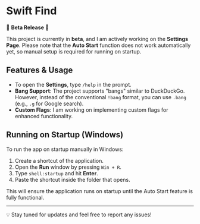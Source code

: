 # Swift Find

🚀 **Beta Release** 🚀

This project is currently in **beta**, and I am actively working on the **Settings Page**. Please note that the **Auto Start** function does not work automatically yet, so manual setup is required for running on startup.

## Features & Usage

- To open the **Settings**, type `/help` in the prompt.
- **Bang Support**: The project supports "bangs" similar to DuckDuckGo. However, instead of the conventional `!bang` format, you can use `.bang` (e.g., `.g` for Google search).
- **Custom Flags**: I am working on implementing custom flags for enhanced functionality.

## Running on Startup (Windows)

To run the app on startup manually in Windows:

1. Create a shortcut of the application.
2. Open the **Run** window by pressing `Win + R`.
3. Type `shell:startup` and hit **Enter**.
4. Paste the shortcut inside the folder that opens.

This will ensure the application runs on startup until the Auto Start feature is fully functional.

---

💡 Stay tuned for updates and feel free to report any issues!
